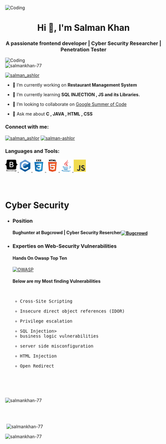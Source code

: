 <img alt="Coding" width="1000" src="https://www.fire-monitoring.com/wp-content/uploads/2018/05/Cyber-Security-Smaller-768x254.jpg"><br>

<h1 align="center">Hi 👋, I'm Salman Khan</h1>
<h3 align="center">A passionate frontend developer | Cyber Security Researcher | Penetration Tester</h3>

<img align="right" alt="Coding" width="600" hight="600" src="https://i.pinimg.com/736x/ce/98/9c/ce989c0dd688b3b99a31400129d2d211.jpg">

<p align="left"> <img src="https://komarev.com/ghpvc/?username=salmankhan-77&label=Profile%20views&color=0e75b6&style=flat" alt="salmankhan-77" /> </p>

<p align="left"> <a href="https://twitter.com/salman_ashlor" target="blank"><img src="https://img.shields.io/twitter/follow/salman_ashlor?logo=twitter&style=for-the-badge" alt="salman_ashlor" /></a> </p>

- 🔭 I’m currently working on **Restaurant Management System**

- 🌱 I’m currently learning **SQL INJECTION , JS and its Libraries.**

- 👯 I’m looking to collaborate on [Google Summer of Code](https://summerofcode.withgoogle.com/)

- 💬 Ask me about **C , JAVA , HTML , CSS**

<h3 align="left">Connect with me:</h3>
<p align="left">
<a href="https://twitter.com/salman_ashlor" target="blank"><img align="center" src="https://raw.githubusercontent.com/rahuldkjain/github-profile-readme-generator/master/src/images/icons/Social/twitter.svg" alt="salman_ashlor" height="30" width="40" /></a>
<a href="https://linkedin.com/in/salman-ashlor" target="blank"><img align="center" src="https://raw.githubusercontent.com/rahuldkjain/github-profile-readme-generator/master/src/images/icons/Social/linked-in-alt.svg" alt="salman-ashlor" height="30" width="40" /></a>
</p>

<h3 align="left">Languages and Tools:</h3>
<p align="left"> <a href="https://getbootstrap.com" target="_blank" rel="noreferrer"> <img src="https://raw.githubusercontent.com/devicons/devicon/master/icons/bootstrap/bootstrap-plain-wordmark.svg" alt="bootstrap" width="40" height="40"/> </a> <a href="https://www.cprogramming.com/" target="_blank" rel="noreferrer"> <img src="https://raw.githubusercontent.com/devicons/devicon/master/icons/c/c-original.svg" alt="c" width="40" height="40"/> </a> <a href="https://www.w3schools.com/css/" target="_blank" rel="noreferrer"> <img src="https://raw.githubusercontent.com/devicons/devicon/master/icons/css3/css3-original-wordmark.svg" alt="css3" width="40" height="40"/> </a> <a href="https://www.w3.org/html/" target="_blank" rel="noreferrer"> <img src="https://raw.githubusercontent.com/devicons/devicon/master/icons/html5/html5-original-wordmark.svg" alt="html5" width="40" height="40"/> </a> <a href="https://www.java.com" target="_blank" rel="noreferrer"> <img src="https://raw.githubusercontent.com/devicons/devicon/master/icons/java/java-original.svg" alt="java" width="40" height="40"/> </a> <a href="https://developer.mozilla.org/en-US/docs/Web/JavaScript" target="_blank" rel="noreferrer"><img src="https://raw.githubusercontent.com/devicons/devicon/master/icons/javascript/javascript-original.svg" alt="javascript" width="40" height="40"/> </a> </p>

 
</dl> 
<br></br>
<h1 align="left">Cyber Security</h1>
<ul>
<li><h3>Position</h3> 
<h4>Bughunter at Bugcrowd | Cyber Security Resercher<a href="https://bugcrowd.com/salmanAshlor" target="_blank"><img align="center" style="height:50px;" src="https://media.licdn.com/dms/image/C560BAQEGXqoGWcixZQ/company-logo_100_100/0/1652238023786?e=1680739200&amp;v=beta&amp;t=GgUoH8zwbAyZXyE0LazGlqWrtS0TLfPTg2ggBRrSnpE" alt="Bugcrowd"></a></h4></li>


<li><h3 align="left">Experties on Web-Security Vulnerabilities</h3></li> 

<h4 align="left">Hands On Owasp Top Ten</h4>
<a href="https://owasp.org/www-project-top-ten/" target="_blank"><img  width="100" hight="100" align="center"  src="https://owasp.org/assets/images/logo.png" alt="OWASP"></a>
<h4>Below are my Most finding Vulnerabilities</h4>
<pre>
<ul>
<li>Cross-Site Scripting</li>
<li>Insecure direct object references (IDOR)</li>
<li>Privilege escalation</li>
<li>SQL Injection>
<li>business logic vulnerabilities</li>
<li>server side misconfiguration</li>
<li>HTML Injection</li>
<li>Open Redirect</li>
</ul>
</pre>


</ul>

<br></br>
<p><img align="left" src="https://github-readme-stats.vercel.app/api/top-langs?username=salmankhan-77&show_icons=true&locale=en&layout=compact" alt="salmankhan-77" /></p>
<br></br> <br></br><p>&nbsp;<img align="center" src="https://github-readme-stats.vercel.app/api?username=salmankhan-77&show_icons=true&locale=en" alt="salmankhan-77" /></p>
<p><img align="center" src="https://github-readme-streak-stats.herokuapp.com/?user=salmankhan-77&" alt="salmankhan-77" /></p>

